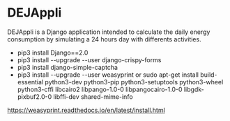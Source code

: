 # DEJAppli
DEJAppli is a Django application intended to calculate the daily energy consumption by simulating a 24 hours day with differents activities.

* pip3 install Django==2.0
* pip3 install --upgrade --user django-crispy-forms
* pip3 install django-simple-captcha
* pip3 install --upgrade --user weasyprint or sudo apt-get install build-essential python3-dev python3-pip python3-setuptools python3-wheel python3-cffi libcairo2 libpango-1.0-0 libpangocairo-1.0-0 libgdk-pixbuf2.0-0 libffi-dev shared-mime-info

https://weasyprint.readthedocs.io/en/latest/install.html
